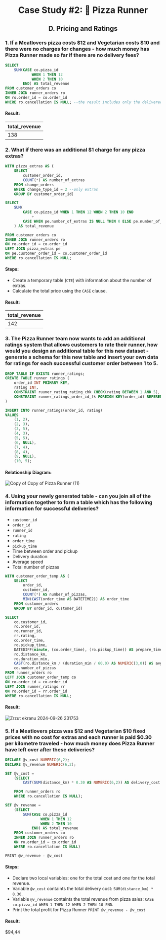 # <p align="center"> Case Study #2: 🍕 Pizza Runner

## <p align="center"> D. Pricing and Ratings

### 1. If a Meatlovers pizza costs $12 and Vegetarian costs $10 and there were no charges for changes - how much money has Pizza Runner made so far if there are no delivery fees?


````sql
SELECT 
	SUM(CASE co.pizza_id
			WHEN 1 THEN 12
			WHEN 2 THEN 10
		END) AS total_revenue
FROM customer_orders co
INNER JOIN runner_orders ro
ON ro.order_id = co.order_id
WHERE ro.cancellation IS NULL; --the result includes only the delivered orders
````

#### Result:
| total_revenue |
|---------------|
| 138           | 


### 2. What if there was an additional $1 charge for any pizza extras?

````sql
WITH pizza_extras AS (
	SELECT	
		customer_order_id,
		COUNT(*) AS number_of_extras
	FROM change_orders
	WHERE change_type_id = 2 --only extras
	GROUP BY customer_order_id)

SELECT 
	SUM(
		CASE co.pizza_id WHEN 1 THEN 12 WHEN 2 THEN 10 END 
			+
		CASE WHEN pe.number_of_extras IS NULL THEN 0 ELSE pe.number_of_extras END
	) AS total_revenue

FROM customer_orders co
INNER JOIN runner_orders ro
ON ro.order_id = co.order_id
LEFT JOIN pizza_extras pe
ON pe.customer_order_id = co.customer_order_id
WHERE ro.cancellation IS NULL;
````

#### Steps:
- Create a temporary table (```CTE```) with information about the number of extras.
- Calculate the total price using the ```CASE``` clause.

#### Result:
| total_revenue |
|---------------|
| 142           | 

### 3. The Pizza Runner team now wants to add an additional ratings system that allows customers to rate their runner, how would you design an additional table for this new dataset - generate a schema for this new table and insert your own data for ratings for each successful customer order between 1 to 5.

````sql
DROP TABLE IF EXISTS runner_ratings;
CREATE TABLE runner_ratings (
	order_id INT PRIMARY KEY,
	rating INT,
	CONSTRAINT ruuner_rating_rating_chk CHECK(rating BETWEEN 1 AND 5),
	CONSTRAINT runner_ratings_order_id_fk FOREIGN KEY(order_id) REFERENCES runner_orders(order_id)
)

INSERT INTO runner_ratings(order_id, rating)
VALUES
	(1, 2),
	(2, 3),
	(3, 5),
	(4, 3),
	(5, 5),
	(6, NULL),
	(7, 4),
	(8, 4),
	(9, NULL),
	(10, 5);
````

#### Relationship Diagram:
![Copy of Copy of Pizza Runner (11)](https://github.com/user-attachments/assets/1941e823-da78-455d-8166-2ef23ba56392)

### 4. Using your newly generated table - can you join all of the information together to form a table which has the following information for successful deliveries?
* ``customer_id``
* ``order_id``
* ``runner_id``
* ``rating``
* ``order_time``
* ``pickup_time``
* Time between order and pickup
* Delivery duration
* Average speed
* Total number of pizzas

````sql
WITH customer_order_temp AS (
	SELECT 
		order_id,
		customer_id,
		COUNT(*) AS number_of_pizzas,
		MIN(CAST(order_time AS DATETIME2)) AS order_time
	FROM customer_orders
	GROUP BY order_id, customer_id)

SELECT 
	co.customer_id,
	ro.order_id,
	ro.runner_id,
	rr.rating,
	co.order_time,
	ro.pickup_time,
	DATEDIFF(minute, (co.order_time), (ro.pickup_time)) AS prepare_time_min,
	ro.distance_km,
	ro.duration_min,
	CAST(ro.distance_km / (duration_min / 60.0) AS NUMERIC(3,0)) AS avg_speed,
	co.number_of_pizzas
FROM runner_orders ro
LEFT JOIN customer_order_temp co
ON ro.order_id = co.order_id
LEFT JOIN runner_ratings rr
ON ro.order_id = rr.order_id
WHERE ro.cancellation IS NULL;
````

#### Result:
![Zrzut ekranu 2024-09-26 231753](https://github.com/user-attachments/assets/bd70e1e0-c28e-41dd-b8fb-1aba510069ce)

### 5. If a Meatlovers pizza was $12 and Vegetarian $10 fixed prices with no cost for extras and each runner is paid $0.30 per kilometre traveled - how much money does Pizza Runner have left over after these deliveries?

````sql
DECLARE @v_cost NUMERIC(6,2);  
DECLARE @v_revenue NUMERIC(6,2); 

SET @v_cost =
	(SELECT 
		CAST(SUM(distance_km) * 0.30 AS NUMERIC(6,2)) AS delivery_cost![Uploading Zrzut ekranu 2024-09-26 231753.png…]()

	FROM runner_orders ro
	WHERE ro.cancellation IS NULL);

SET @v_revenue =
	(SELECT 
		SUM(CASE co.pizza_id
				WHEN 1 THEN 12
				WHEN 2 THEN 10
			END) AS total_revenue
	FROM customer_orders co
	INNER JOIN runner_orders ro
	ON ro.order_id = co.order_id
	WHERE ro.cancellation IS NULL)

PRINT @v_revenue - @v_cost
````

#### Steps:
- Declare two local variables: one for the total cost and one for the total revenue.
- Variable ```@v_cost``` containts the total delivery cost: ```SUM(distance_km) * 0.30```.
- Variable ```@v_revenue``` containts the total revenue from pizza sales: ```CASE co.pizza_id WHEN 1 THEN 12 WHEN 2 THEN 10 END```.
- Print the total profit for Pizza Runner ```PRINT @v_revenue - @v_cost```

#### Result:
$94,44